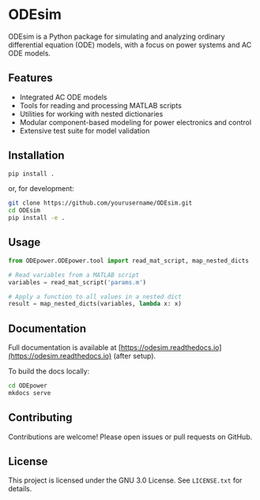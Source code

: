 
# ODEsim

ODEsim is a Python package for simulating and analyzing ordinary differential equation (ODE) models, with a focus on power systems and AC ODE models.

## Features

- Integrated AC ODE models
- Tools for reading and processing MATLAB scripts
- Utilities for working with nested dictionaries
- Modular component-based modeling for power electronics and control
- Extensive test suite for model validation

## Installation

```bash
pip install .
```
or, for development:
```bash
git clone https://github.com/yourusername/ODEsim.git
cd ODEsim
pip install -e .
```

## Usage

```python
from ODEpower.ODEpower.tool import read_mat_script, map_nested_dicts

# Read variables from a MATLAB script
variables = read_mat_script('params.m')

# Apply a function to all values in a nested dict
result = map_nested_dicts(variables, lambda x: x)
```

## Documentation

Full documentation is available at [https://odesim.readthedocs.io](https://odesim.readthedocs.io) (after setup).

To build the docs locally:
```bash
cd ODEpower
mkdocs serve
```

## Contributing

Contributions are welcome! Please open issues or pull requests on GitHub.

## License

This project is licensed under the GNU 3.0 License. See `LICENSE.txt` for details.
